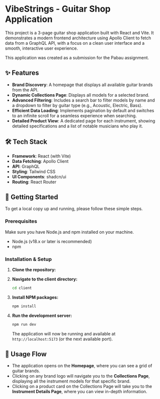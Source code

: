 # VibeStrings - Guitar Shop Application

This project is a 3-page guitar shop application built with React and Vite. It demonstrates a modern frontend architecture using Apollo Client to fetch data from a GraphQL API, with a focus on a clean user interface and a smooth, interactive user experience.

This application was created as a submission for the Pabau assignment.

## ✨ Features

-   **Brand Discovery**: A homepage that displays all available guitar brands from the API.
-   **Dynamic Collections Page**: Displays all models for a selected brand.
-   **Advanced Filtering**: Includes a search bar to filter models by name and a dropdown to filter by guitar type (e.g., Acoustic, Electric, Bass).
-   **Efficient Data Loading**: Implements pagination by default and switches to an infinite scroll for a seamless experience when searching.
-   **Detailed Product View**: A dedicated page for each instrument, showing detailed specifications and a list of notable musicians who play it.


## 🛠️ Tech Stack

-   **Framework**: React (with Vite)
-   **Data Fetching**: Apollo Client
-   **API**: GraphQL
-   **Styling**: Tailwind CSS
-   **UI Components**: shadcn/ui
-   **Routing**: React Router

## 🚀 Getting Started

To get a local copy up and running, please follow these simple steps.

### Prerequisites

Make sure you have Node.js and npm installed on your machine.
- Node.js (v18.x or later is recommended)
- npm

### Installation & Setup

1.  **Clone the repository:**


2.  **Navigate to the client directory:**
    ```sh
    cd client
    ```

3.  **Install NPM packages:**
    ```sh
    npm install
    ```

4.  **Run the development server:**
    ```sh
    npm run dev
    ```
    The application will now be running and available at `http://localhost:5173` (or the next available port).

## 🎸 Usage Flow

-   The application opens on the **Homepage**, where you can see a grid of guitar brands.
-   Clicking on any brand logo will navigate you to the **Collections Page**, displaying all the instrument models for that specific brand.
-   Clicking on a product card on the Collections Page will take you to the **Instrument Details Page**, where you can view in-depth information.
